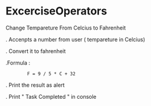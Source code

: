 ﻿# ExcerciseOperators

 Change Tempareture From Celcius to Fahrenheit

.  Accenpts a number from user ( tempareture in Celcius)

 
. Convert it to fahrenheit 

 
.Formula :

            F = 9 / 5 * C + 32

 
. Print the result as alert

 
 . Print " Task Completed " in console

